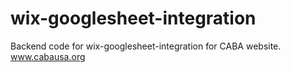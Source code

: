 # wix-googlesheet-integration
Backend code for wix-googlesheet-integration for CABA website. www.cabausa.org
